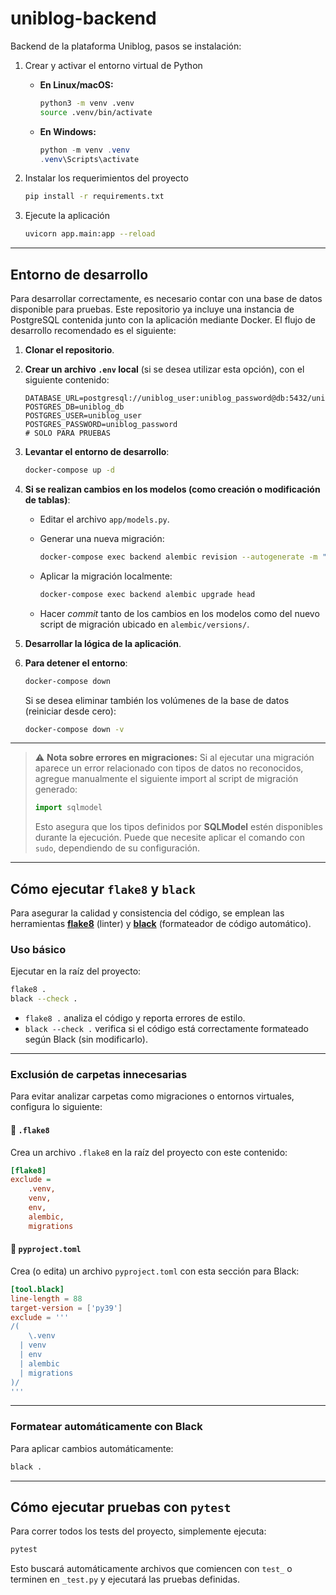 # uniblog-backend
Backend de la plataforma Uniblog, pasos se instalación:

1. Crear y activar el entorno virtual de Python  

   - **En Linux/macOS:**  

      ```bash
      python3 -m venv .venv
      source .venv/bin/activate
      ```  

   - **En Windows:**  

      ```powershell
      python -m venv .venv
      .venv\Scripts\activate
      ```  

2. Instalar los requerimientos del proyecto  

   ```bash
   pip install -r requirements.txt
   ```

3. Ejecute la aplicación

   ```bash
   uvicorn app.main:app --reload
   ```

---

## Entorno de desarrollo

Para desarrollar correctamente, es necesario contar con una base de datos disponible para pruebas. Este repositorio ya incluye una instancia de PostgreSQL contenida junto con la aplicación mediante Docker. El flujo de desarrollo recomendado es el siguiente:

1. **Clonar el repositorio**.

2. **Crear un archivo `.env` local** (si se desea utilizar esta opción), con el siguiente contenido:

   ```
   DATABASE_URL=postgresql://uniblog_user:uniblog_password@db:5432/uniblog_db
   POSTGRES_DB=uniblog_db
   POSTGRES_USER=uniblog_user
   POSTGRES_PASSWORD=uniblog_password
   # SOLO PARA PRUEBAS
   ```

3. **Levantar el entorno de desarrollo**:

   ```bash
   docker-compose up -d
   ```

4. **Si se realizan cambios en los modelos (como creación o modificación de tablas)**:

   * Editar el archivo `app/models.py`.

   * Generar una nueva migración:

     ```bash
     docker-compose exec backend alembic revision --autogenerate -m "Descripción del cambio"
     ```

   * Aplicar la migración localmente:

     ```bash
     docker-compose exec backend alembic upgrade head
     ```

   * Hacer *commit* tanto de los cambios en los modelos como del nuevo script de migración ubicado en `alembic/versions/`.

5. **Desarrollar la lógica de la aplicación**.

6. **Para detener el entorno**:

   ```bash
   docker-compose down
   ```

   Si se desea eliminar también los volúmenes de la base de datos (reiniciar desde cero):

   ```bash
   docker-compose down -v
   ```

---

> ⚠️ **Nota sobre errores en migraciones:**
> Si al ejecutar una migración aparece un error relacionado con tipos de datos no reconocidos, agregue manualmente el siguiente import al script de migración generado:
>
> ```python
> import sqlmodel
> ```
>
> Esto asegura que los tipos definidos por **SQLModel** estén disponibles durante la ejecución.
> Puede que necesite aplicar el comando con `sudo`, dependiendo de su configuración.

---

## Cómo ejecutar `flake8` y `black`

Para asegurar la calidad y consistencia del código, se emplean las herramientas **[flake8](https://flake8.pycqa.org/)** (linter) y **[black](https://black.readthedocs.io/)** (formateador de código automático).


### Uso básico

Ejecutar en la raíz del proyecto:

```bash
flake8 .
black --check .
```

* `flake8 .` analiza el código y reporta errores de estilo.
* `black --check .` verifica si el código está correctamente formateado según Black (sin modificarlo).

---

### Exclusión de carpetas innecesarias

Para evitar analizar carpetas como migraciones o entornos virtuales, configura lo siguiente:

#### 📁 `.flake8`

Crea un archivo `.flake8` en la raíz del proyecto con este contenido:

```ini
[flake8]
exclude =
    .venv,
    venv,
    env,
    alembic,
    migrations
```

#### 📁 `pyproject.toml`

Crea (o edita) un archivo `pyproject.toml` con esta sección para Black:

```toml
[tool.black]
line-length = 88
target-version = ['py39']
exclude = '''
/(
    \.venv
  | venv
  | env
  | alembic
  | migrations
)/
'''
```

---

### Formatear automáticamente con Black

Para aplicar cambios automáticamente:

```bash
black .
```

---

## Cómo ejecutar pruebas con `pytest`

Para correr todos los tests del proyecto, simplemente ejecuta:

```bash
pytest
```

Esto buscará automáticamente archivos que comiencen con `test_` o terminen en `_test.py` y ejecutará las pruebas definidas.